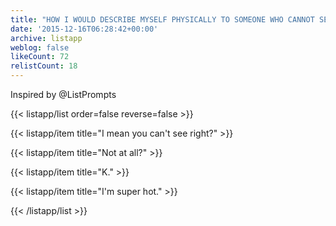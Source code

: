 ```yaml
---
title: "HOW I WOULD DESCRIBE MYSELF PHYSICALLY TO SOMEONE WHO CANNOT SEE \U0001F648"
date: '2015-12-16T06:28:42+00:00'
archive: listapp
weblog: false
likeCount: 72
relistCount: 18
---
```


Inspired by @ListPrompts

<!--more-->

{{< listapp/list order=false reverse=false >}}

   {{< listapp/item title="I mean you can't see right?" >}}

   {{< listapp/item title="Not at all?" >}}

   {{< listapp/item title="K." >}}

   {{< listapp/item title="I'm super hot." >}}

{{< /listapp/list >}}
